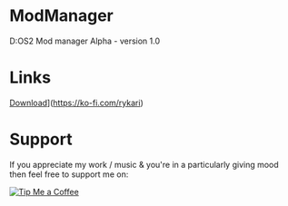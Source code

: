 # ModManager
D:OS2 Mod manager Alpha - version 1.0

# Links
[Download](https://i.imgur.com/NkmwXff.png)](https://ko-fi.com/rykari)

# Support 
If you appreciate my work / music & you're in a particularly giving mood then feel free to support me on:

[![Tip Me a Coffee](https://i.imgur.com/NkmwXff.png)](https://ko-fi.com/rykari)

